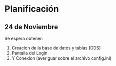 Planificación
===

24 de Noviembre
----
Se espera obtener:
1. Creacion de la base de datos y tablas (DDS)
2. Pantalla del Login
3. Y Conexion (averiguar sobre el archivo config.ini)




